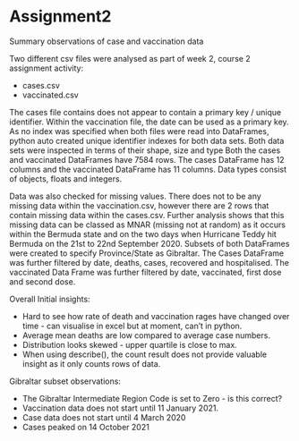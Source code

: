 # Assignment2
Summary observations of case and vaccination data

Two different csv files were analysed as part of week 2, course 2 assignment activity:
-	cases.csv
-	vaccinated.csv

The cases file contains does not appear to contain a primary key / unique identifier. Within the vaccination file, the date can be used as a primary key. As no index was specified when both files were read into DataFrames, python auto created unique identifier indexes for both data sets.
Both data sets were inspected in terms of their shape, size and type
Both the cases and vaccinated DataFrames have 7584 rows. The cases DataFrame has 12 columns and the vaccinated DataFrame has 11 columns. Data types consist of objects, floats and integers.

Data was also checked for missing values. There does not to be any missing data within the vaccination.csv, however there are 2 rows that contain missing data within the cases.csv. Further analysis shows that this missing data can be classed as MNAR (missing not at random) as it occurs within the Bermuda state and on the two days when Hurricane Teddy hit Bermuda on the 21st to 22nd September 2020.
Subsets of both DataFrames were created to specify Province/State as Gibraltar. The Cases DataFrame was further filtered by date, deaths, cases, recovered and hospitalised. The vaccinated Data Frame was further filtered by date, vaccinated, first dose and second dose.

Overall Initial insights:
-	Hard to see how rate of death and vaccination rages have changed over time - can visualise in excel but at moment, can’t in python.
-	Average mean deaths are low compared to average case numbers.
-	Distribution looks skewed - upper quartile is close to max.
-	When using describe(), the count result does not provide valuable insight as it only counts rows of data.

Gibraltar subset observations:
-	The Gibraltar Intermediate Region Code is set to Zero - is this correct?
-	Vaccination data does not start until 11 January 2021.
-	Case data does not start until 4 March 2020
-	Cases peaked on 14 October 2021
